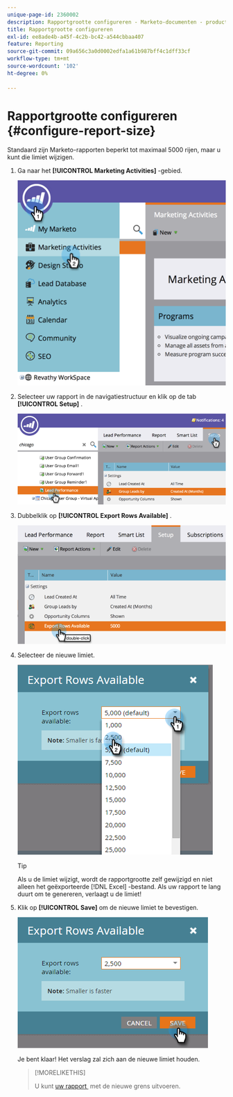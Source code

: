 ```yaml
---
unique-page-id: 2360002
description: Rapportgrootte configureren - Marketo-documenten - productdocumentatie
title: Rapportgrootte configureren
exl-id: ee8ade4b-a45f-4c2b-bc42-a544cbbaa407
feature: Reporting
source-git-commit: 09a656c3a0d0002edfa1a61b987bff4c1dff33cf
workflow-type: tm+mt
source-wordcount: '102'
ht-degree: 0%

---
```


# Rapportgrootte configureren {#configure-report-size}

Standaard zijn Marketo-rapporten beperkt tot maximaal 5000 rijen, maar u kunt die limiet wijzigen.

1. Ga naar het **[!UICONTROL Marketing Activities]** -gebied.

   ![](assets/image2014-9-16-10-3a53-3a57.png)

1. Selecteer uw rapport in de navigatiestructuur en klik op de tab **[!UICONTROL Setup]** .

   ![](assets/image2014-9-16-10-3a54-3a1.png)

1. Dubbelklik op **[!UICONTROL Export Rows Available]** .

   ![](assets/image2014-9-16-10-3a54-3a5.png)

1. Selecteer de nieuwe limiet.

   ![](assets/image2016-3-2-9-3a13-3a0.png)

   >[!TIP]
   >
   >Als u de limiet wijzigt, wordt de rapportgrootte zelf gewijzigd en niet alleen het geëxporteerde [!DNL Excel] -bestand. Als uw rapport te lang duurt om te genereren, verlaagt u de limiet!

1. Klik op **[!UICONTROL Save]** om de nieuwe limiet te bevestigen.

   ![](assets/image2016-3-2-9-3a13-3a59.png)

   Je bent klaar! Het verslag zal zich aan de nieuwe limiet houden.

   >[!MORELIKETHIS]
   >
   >U kunt [&#x200B; uw rapport &#x200B;](/help/marketo/product-docs/reporting/basic-reporting/report-activity/export-a-report-to-excel.md) met de nieuwe grens uitvoeren.
